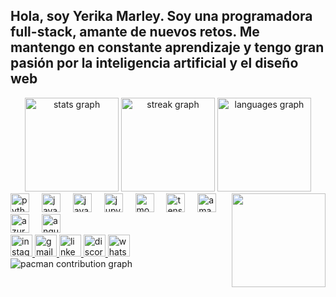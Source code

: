 <!-- 
Título y presentación personal
-->
<h2 align="left">Hola, soy Yerika Marley. Soy una programadora full-stack, amante de nuevos retos. Me mantengo en constante aprendizaje y tengo gran pasión por la inteligencia artificial y el diseño web</h2>

<!-- 
Sección de estadísticas de GitHub
-->
<div align="center">
    <img src="https://github-readme-stats.vercel.app/api?username=yerikamarley&hide_title=false&hide_rank=false&show_icons=true&include_all_commits=false&count_private=false&disable_animations=false&theme=gotham&locale=en&hide_border=false" height="150" alt="stats graph"  />
    <img src="https://streak-stats.demolab.com?user=yerikamarley&locale=es&mode=daily&theme=gotham&hide_border=false&border_radius=5" height="150" alt="streak graph"  />
    <img src="https://github-readme-stats.vercel.app/api/top-langs?username=yerikamarley&locale=es&hide_title=false&layout=compact&card_width=320&langs_count=5&theme=gotham&hide_border=false" height="150" alt="languages graph"  />
</div>

<!-- 
GIF animado a la derecha
-->
<img align="right" height="150" src="https://media3.giphy.com/media/v1.Y2lkPTc5MGI3NjExajdpcms3dXY4MWs4N2JxZG10eTlib2xmbTJrY3JuczVid3B6dXBldyZlcD12MV9pbnRlcm5hbF9naWZfYnlfaWQmY3Q9Zw/sOzHwf1DF8h96A5tXU/giphy.gif"  />

<!-- 
Sección de tecnologías y herramientas
-->
<div align="left">
    <img src="https://cdn.jsdelivr.net/gh/devicons/devicon/icons/python/python-original.svg" height="30" alt="python logo"  />
    <img width="12" />
    <img src="https://cdn.jsdelivr.net/gh/devicons/devicon/icons/java/java-original.svg" height="30" alt="java logo"  />
    <img width="12" />
    <img src="https://cdn.jsdelivr.net/gh/devicons/devicon/icons/javascript/javascript-original.svg" height="30" alt="javascript logo"  />
    <img width="12" />
    <img src="https://cdn.jsdelivr.net/gh/devicons/devicon/icons/jupyter/jupyter-original.svg" height="30" alt="jupyter logo"  />
    <img width="12" />
    <img src="https://cdn.jsdelivr.net/gh/devicons/devicon/icons/mongodb/mongodb-original.svg" height="30" alt="mongodb logo"  />
    <img width="12" />
    <img src="https://cdn.jsdelivr.net/gh/devicons/devicon/icons/tensorflow/tensorflow-original.svg" height="30" alt="tensorflow logo"  />
    <img width="12" />
    <img src="https://cdn.jsdelivr.net/gh/devicons/devicon/icons/amazonwebservices/amazonwebservices-line-wordmark.svg" height="30" alt="amazonwebservices logo"  />
    <img width="12" />
    <img src="https://cdn.jsdelivr.net/gh/devicons/devicon/icons/azure/azure-original.svg" height="30" alt="azure logo"  />
    <img width="12" />
    <img src="https://cdn.jsdelivr.net/gh/devicons/devicon/icons/angularjs/angularjs-original.svg" height="30" alt="angularjs logo"  />
</div>

<!-- 
Sección de enlaces a redes sociales y contacto
-->
<div align="left">
    <a href="https://www.instagram.com/" target="_blank">
        <img src="https://img.shields.io/static/v1?message=Instagram&logo=instagram&label=&color=E4405F&logoColor=white&labelColor=&style=for-the-badge" height="35" alt="instagram logo"  />
    </a>
    <a href="mailto:marleyrozo@gmail.com" target="_blank">
        <img src="https://img.shields.io/static/v1?message=Gmail&logo=gmail&label=&color=D14836&logoColor=white&labelColor=&style=for-the-badge" height="35" alt="gmail logo"  />
    </a>
    <a href="https://www.linkedin.com/in/yerika-marley-basto-rozo-605354150/" target="_blank">
        <img src="https://img.shields.io/static/v1?message=LinkedIn&logo=linkedin&label=&color=0077B5&logoColor=white&labelColor=&style=for-the-badge" height="35" alt="linkedin logo"  />
    </a>
    <a href="https://discord.com/channels/1365498168942268457/1365498169714016310" target="_blank">
        <img src="https://img.shields.io/static/v1?message=Discord&logo=discord&label=&color=7289DA&logoColor=white&labelColor=&style=for-the-badge" height="35" alt="discord logo"  />
    </a>
    <a href="https://wa.me/573142035583" target="_blank">
        <img src="https://img.shields.io/static/v1?message=Whatsapp&logo=whatsapp&label=&color=25D366&logoColor=white&labelColor=&style=for-the-badge" height="35" alt="whatsapp logo"  />
    </a>
</div>

<!-- 
Gráfico  Pac-Man
-->
<picture>
    <source media="(prefers-color-scheme: dark)" srcset="https://raw.githubusercontent.com/yerikamarley/yerikamarley/output/pacman-contribution-graph-dark.svg">
    <source media="(prefers-color-scheme: light)" srcset="https://raw.githubusercontent.com/yerikamarley/yerikamarley/output/pacman-contribution-graph.svg">
    <img alt="pacman contribution graph" src="https://raw.githubusercontent.com/yerikamarley/yerikamarley/output/pacman-contribution-graph.svg">
</picture>